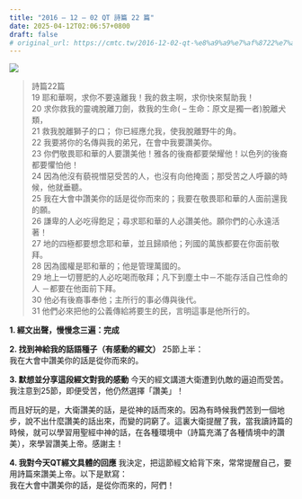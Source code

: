 ```yaml
---
title: "2016 – 12 – 02 QT 詩篇 22 篇"
date: 2025-04-12T02:06:57+0800
draft: false
# original_url: https://cmtc.tw/2016-12-02-qt-%e8%a9%a9%e7%af%8722%e7%af%87
---
```


![](/images/qt.jpg)
> 詩篇22篇  
> 19 耶和華啊，求你不要遠離我！我的救主啊，求你快來幫助我！  
> 20 求你救我的靈魂脫離刀劍，救我的生命( – 生命：原文是獨一者)脫離犬類，  
> 21 救我脫離獅子的口； 你已經應允我，使我脫離野牛的角。  
> 22 我要將你的名傳與我的弟兄，在會中我要讚美你。  
> 23 你們敬畏耶和華的人要讚美他！雅各的後裔都要榮耀他！以色列的後裔都要懼怕他！  
> 24 因為他沒有藐視憎惡受苦的人，也沒有向他掩面；那受苦之人呼籲的時候，他就垂聽。  
> 25 我在大會中讚美你的話是從你而來的；我要在敬畏耶和華的人面前還我的願。  
> 26 謙卑的人必吃得飽足；尋求耶和華的人必讚美他。願你們的心永遠活著！  
> 27 地的四極都要想念耶和華，並且歸順他；列國的萬族都要在你面前敬拜。  
> 28 因為國權是耶和華的；他是管理萬國的。  
> 29 地上一切豐肥的人必吃喝而敬拜；凡下到塵土中－不能存活自己性命的人 －都要在他面前下拜。  
> 30 他必有後裔事奉他；主所行的事必傳與後代。  
> 31 他們必來把他的公義傳給將要生的民，言明這事是他所行的。

**1. 經文出聲，慢慢念三遍：完成**

**2. 找到神給我的話語種子（有感動的經文）**
25節上半：  
我在大會中讚美你的話是從你而來的。

**3. 默想並分享這段經文對我的感動**
今天的經文講道大衛遭到仇敵的逼迫而受苦。我注意到25節，即便受苦，他仍然選擇「讚美」！

而且好玩的是，大衛讚美的話，是從神的話而來的。因為有時候我們苦到一個地步，說不出什麼讚美的話出來，而變的詞窮了。這裏大衛提醒了我，當我讀詩篇的時候，就可以學習用聖經中神的話，在各種環境中（詩篇充滿了各種情境中的讚美），來學習讚美上帝。感謝主！

**4. 我對今天QT經文具體的回應**
我決定，把這節經文給背下來，常常提醒自己，要用詩篇來讚美上帝。以下是默寫：  
我在大會中讚美你的話，是從你而來的，阿們！
